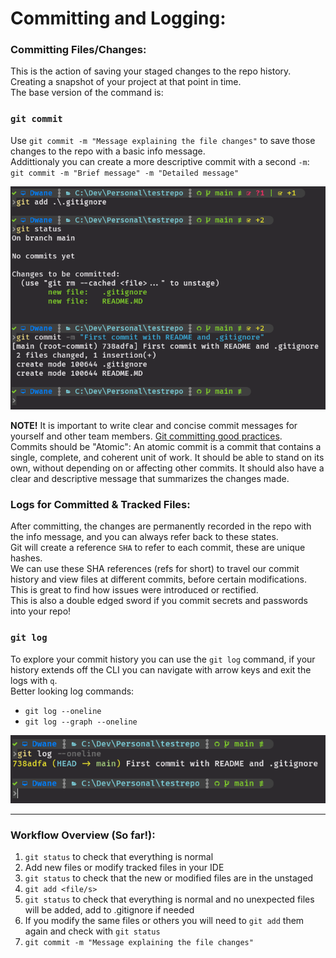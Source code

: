 
# Committing and Logging:

### Committing Files/Changes:

This is the action of saving your staged changes to the repo history. Creating a snapshot of your project at that point in time.  
The base version of the command is:
### `git commit`
Use `git commit -m "Message explaining the file changes"` to save those changes to the repo with a basic info message.  
Addittionaly you can create a more descriptive commit with a second `-m`: `git commit -m "Brief message" -m "Detailed message"`  

<kbd>![git-commit](../images/git-commit.png)</kbd>  

**NOTE!** It is important to write clear and concise commit messages for yourself and other team members. [Git committing good practices](https://www.freecodecamp.org/news/how-to-write-better-git-commit-messages/).  
Commits should be "Atomic": An atomic commit is a commit that contains a single, complete, and coherent unit of work. It should be able to stand on its own, without depending on or affecting other commits. It should also have a clear and descriptive message that summarizes the changes made.

### Logs for Committed & Tracked Files:

After committing, the changes are permanently recorded in the repo with the info message, and you can always refer back to these states.  
Git will create a reference `SHA` to refer to each commit, these are unique hashes.  
We can use these SHA references (refs for short) to travel our commit history and view files at different commits, before certain modifications.  
This is great to find how issues were introduced or rectified.  
This is also a double edged sword if you commit secrets and passwords into your repo!  

### `git log`
To explore your commit history you can use the `git log` command, if your history extends off the CLI you can navigate with arrow keys and exit the logs with `q`.  
Better looking log commands:
- `git log --oneline`
- `git log --graph --oneline`  

<kbd>![git-log](../images/git-log.png)</kbd>

---

### Workflow Overview (So far!):
1. `git status` to check that everything is normal
2. Add new files or modify tracked files in your IDE
3. `git status` to check that the new or modified files are in the unstaged
4. `git add <file/s>`
5. `git status` to check that everything is normal and no unexpected files will be added, add to .gitignore if needed
6. If you modify the same files or others you will need to `git add` them again and check with `git status`
7. `git commit -m "Message explaining the file changes"`